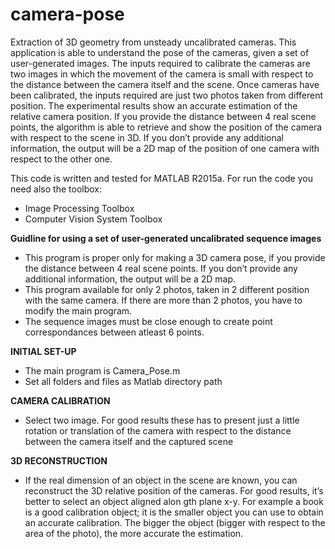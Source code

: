 # camera-pose
Extraction of 3D geometry from unsteady uncalibrated cameras.
This application is able to understand the pose of the cameras, given a set of user-generated images.
The inputs required to calibrate the cameras are two images in which the movement of the camera is small with respect to the distance between the camera itself and the scene. Once cameras have been calibrated, the inputs required are just
two photos taken from different position. The experimental results show an accurate
estimation of the relative camera position. If you provide the distance between 4 real scene
points, the algorithm is able to retrieve and show the position of the camera with respect to
the scene in 3D. If you don’t provide any additional information, the output will be a 2D map
of the position of one camera with respect to the other one.

This code is written and tested for MATLAB R2015a. For run the code you need also the toolbox:
- Image Processing Toolbox
- Computer Vision System Toolbox


**Guidline for using a set of user-generated uncalibrated sequence images**

- This program is proper only for making a 3D camera pose, if you provide the distance between 4 real scene
points. If you don’t provide any additional information, the output will be a 2D map.
- This program available for only 2 photos, taken in 2 different position with the same camera. 
If there are more than 2 photos, you have to modify the main program.
- The sequence images must be close enough to create point correspondances between atleast 6 points.



**INITIAL SET-UP**

- The main program is Camera_Pose.m
- Set all folders and files as Matlab directory path

**CAMERA CALIBRATION**

- Select two image. For good results these has to present just a little rotation or translation of the camera with respect to the distance between the camera itself and the captured scene

**3D RECONSTRUCTION**

- If the real dimension of an object in the scene are known, you can reconstruct the 3D relative position of the cameras. For good results, it’s better to select an object aligned alon gth plane x-y. For example a book is a good calibration object; it is the smaller object you can use to obtain an accurate calibration. The bigger the object (bigger with
respect to the area of the photo), the more accurate the estimation.

